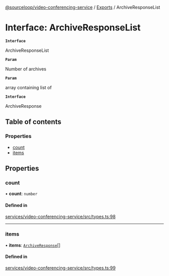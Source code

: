 [@sourceloop/video-conferencing-service](../README.md) / [Exports](../modules.md) / ArchiveResponseList

# Interface: ArchiveResponseList

**`Interface`**

ArchiveResponseList

**`Param`**

Number of archives

**`Param`**

array containing list of

**`Interface`**

ArchiveResponse

## Table of contents

### Properties

- [count](ArchiveResponseList.md#count)
- [items](ArchiveResponseList.md#items)

## Properties

### count

• **count**: `number`

#### Defined in

[services/video-conferencing-service/src/types.ts:98](https://github.com/sourcefuse/loopback4-microservice-catalog/blob/a84fe677/services/video-conferencing-service/src/types.ts#L98)

___

### items

• **items**: [`ArchiveResponse`](ArchiveResponse.md)[]

#### Defined in

[services/video-conferencing-service/src/types.ts:99](https://github.com/sourcefuse/loopback4-microservice-catalog/blob/a84fe677/services/video-conferencing-service/src/types.ts#L99)
